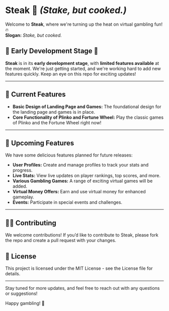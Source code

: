 # Steak 🎲 *(Stake, but cooked.)*

Welcome to **Steak**, where we're turning up the heat on virtual gambling fun! 🔥  
**Slogan:** *Stake, but cooked.*

## 🚧 Early Development Stage 🚧

**Steak** is in its **early development stage**, with **limited features available** at the moment. We're just getting started, and we're working hard to add new features quickly. Keep an eye on this repo for exciting updates!

---

## 🌟 Current Features

- **Basic Design of Landing Page and Games:** The foundational design for the landing page and games is in place.
- **Core Functionality of Plinko and Fortune Wheel:** Play the classic games of Plinko and the Fortune Wheel right now!

---

## 🚀 Upcoming Features

We have some delicious features planned for future releases:

- **User Profiles:** Create and manage profiles to track your stats and progress.
- **Live Stats:** View live updates on player rankings, top scores, and more.
- **Various Gambling Games:** A range of exciting virtual games will be added.
- **Virtual Money Offers:** Earn and use virtual money for enhanced gameplay.
- **Events:** Participate in special events and challenges.

---

## 👨‍💻 Contributing

We welcome contributions! If you’d like to contribute to Steak, please fork the repo and create a pull request with your changes.

## 📜 License

This project is licensed under the MIT License - see the License file for details.

---

Stay tuned for more updates, and feel free to reach out with any questions or suggestions!

Happy gambling! 🎉
